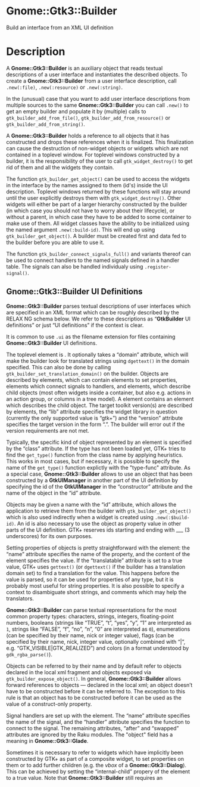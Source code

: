 Gnome::Gtk3::Builder
====================

Build an interface from an XML UI definition

Description
===========

A **Gnome::Gtk3::Builder** is an auxiliary object that reads textual descriptions of a user interface and instantiates the described objects. To create a **Gnome::Gtk3::Builder** from a user interface description, call `.new(:file)`, `.new(:resource)` or `.new(:string)`.

In the (unusual) case that you want to add user interface descriptions from multiple sources to the same **Gnome::Gtk3::Builder** you can call `.new()` to get an empty builder and populate it by (multiple) calls to `gtk_builder_add_from_file()`, `gtk_builder_add_from_resource()` or `gtk_builder_add_from_string()`.

A **Gnome::Gtk3::Builder** holds a reference to all objects that it has constructed and drops these references when it is finalized. This finalization can cause the destruction of non-widget objects or widgets which are not contained in a toplevel window. For toplevel windows constructed by a builder, it is the responsibility of the user to call `gtk_widget_destroy()` to get rid of them and all the widgets they contain.

The function `gtk_builder_get_object()` can be used to access the widgets in the interface by the names assigned to them (id's) inside the UI description. Toplevel windows returned by these functions will stay around until the user explicitly destroys them with `gtk_widget_destroy()`. Other widgets will either be part of a larger hierarchy constructed by the builder (in which case you should not have to worry about their lifecycle), or without a parent, in which case they have to be added to some container to make use of them. All widget classes have the ability to be initialized using the named argument `.new(:build-id)`. This will end up using `gtk_builder_get_object()`. A builder must be created first and data fed to the builder before you are able to use it.

The function `gtk_builder_connect_signals_full()` and variants thereof can be used to connect handlers to the named signals defined in a handler table. The signals can also be handled individualy using `.register-signal()`.

Gnome::Gtk3::Builder UI Definitions
-----------------------------------

**Gnome::Gtk3::Builder** parses textual descriptions of user interfaces which are specified in an XML format which can be roughly described by the RELAX NG schema below. We refer to these descriptions as “**GtkBuilder** UI definitions” or just “UI definitions” if the context is clear.

It is common to use `.ui` as the filename extension for files containing **Gnome::Gtk3::Builder** UI definitions.

<!--[RELAX NG Compact Syntax](https://git.gnome.org/browse/gtk+/tree/gtk/gtkbuilder.rnc)-->

The toplevel element is <interface>. It optionally takes a “domain” attribute, which will make the builder look for translated strings using `dgettext()` in the domain specified. This can also be done by calling `gtk_builder_set_translation_domain()` on the builder. Objects are described by <object> elements, which can contain <property> elements to set properties, <signal> elements which connect signals to handlers, and <child> elements, which describe child objects (most often widgets inside a container, but also e.g. actions in an action group, or columns in a tree model). A <child> element contains an <object> element which describes the child object. The target toolkit version(s) are described by <requires> elements, the “lib” attribute specifies the widget library in question (currently the only supported value is “gtk+”) and the “version” attribute specifies the target version in the form “<major>.<minor>”. The builder will error out if the version requirements are not met.

Typically, the specific kind of object represented by an <object> element is specified by the “class” attribute. If the type has not been loaded yet, GTK+ tries to find the `get_type()` function from the class name by applying heuristics. This works in most cases, but if necessary, it is possible to specify the name of the `get_type()` function explictly with the "type-func" attribute. As a special case, **Gnome::Gtk3::Builder** allows to use an object that has been constructed by a **GtkUIManager** in another part of the UI definition by specifying the id of the **GtkUIManager** in the “constructor” attribute and the name of the object in the “id” attribute.

Objects may be given a name with the “id” attribute, which allows the application to retrieve them from the builder with `gtk_builder_get_object()` which is also used indirectly when a widget is created using `.new(:$build-id)`. An id is also necessary to use the object as property value in other parts of the UI definition. GTK+ reserves ids starting and ending with ___ (3 underscores) for its own purposes.

Setting properties of objects is pretty straightforward with the <property> element: the “name” attribute specifies the name of the property, and the content of the element specifies the value. If the “translatable” attribute is set to a true value, GTK+ uses `gettext()` (or `dgettext()` if the builder has a translation domain set) to find a translation for the value. This happens before the value is parsed, so it can be used for properties of any type, but it is probably most useful for string properties. It is also possible to specify a context to disambiguate short strings, and comments which may help the translators.

**Gnome::Gtk3::Builder** can parse textual representations for the most common property types: characters, strings, integers, floating-point numbers, booleans (strings like “TRUE”, “t”, “yes”, “y”, “1” are interpreted as `1`, strings like “FALSE”, “f”, “no”, “n”, “0” are interpreted as `0`), enumerations (can be specified by their name, nick or integer value), flags (can be specified by their name, nick, integer value, optionally combined with “|”, e.g. “GTK_VISIBLE|GTK_REALIZED”) and colors (in a format understood by `gdk_rgba_parse()`).

Objects can be referred to by their name and by default refer to objects declared in the local xml fragment and objects exposed via `gtk_builder_expose_object()`. In general, **Gnome::Gtk3::Builder** allows forward references to objects — declared in the local xml; an object doesn’t have to be constructed before it can be referred to. The exception to this rule is that an object has to be constructed before it can be used as the value of a construct-only property.

Signal handlers are set up with the <signal> element. The “name” attribute specifies the name of the signal, and the “handler” attribute specifies the function to connect to the signal. The remaining attributes, “after” and “swapped” attributes are ignored by the Raku modules. The "object" field has a meaning in **Gnome::Gtk3::Glade**.

Sometimes it is necessary to refer to widgets which have implicitly been constructed by GTK+ as part of a composite widget, to set properties on them or to add further children (e.g. the *vbox* of a **Gnome::Gtk3::Dialog**). This can be achieved by setting the “internal-child” propery of the <child> element to a true value. Note that **Gnome::Gtk3::Builder** still requires an <object> element for the internal child, even if it has already been constructed.

A number of widgets have different places where a child can be added (e.g. tabs vs. page content in notebooks). This can be reflected in a UI definition by specifying the “type” attribute on a <child>. The possible values for the “type” attribute are described in the sections describing the widget-specific portions of UI definitions.

A Gnome::Gtk3::Builder UI Definition
------------------------------------

Note the class names are e.g. GtkDialog, not Gnome::Gtk3::Dialog. This is because those are the c-source class names of the GTK+ objects.

    <interface>
      <object class="GtkDialog>" id="dialog1">
        <child internal-child="vbox">
          <object class="GtkBox>" id="vbox1">
            <property name="border-width">10</property>
            <child internal-child="action_area">
              <object class="GtkButtonBox>" id="hbuttonbox1">
                <property name="border-width">20</property>
                <child>
                  <object class="GtkButton>" id="ok_button">
                    <property name="label">gtk-ok</property>
                    <property name="use-stock">TRUE</property>
                    <signal name="clicked" handler="ok_button_clicked"/>
                  </object>
                </child>
              </object>
            </child>
          </object>
        </child>
      </object>
    </interface>

To load it and use it do the following (assume above text is in $gui).

    my Gnome::Gtk3::Builder $builder .= new(:string($gui));
    my Gnome::Gtk3::Button $button .= new(:build-id<ok_button>));

Synopsis
========

Declaration
-----------

    unit class Gnome::Gtk3::Builder;
    also is Gnome::GObject::Object;

Example
-------

    my Gnome::Gtk3::Builder $builder .= new;
    my Gnome::Glib::Error $e = $builder.add-from-file($ui-file);
    die $e.message if $e.is-valid;

    my Gnome::Gtk3::Button .= new(:build-id<my-glade-button-id>);

Types
=====

enum GtkBuilderError
--------------------

Error codes that identify various errors that can occur while using **Gnome::Gtk3::Builder**.

  * GTK_BUILDER_ERROR_INVALID_TYPE_FUNCTION: A type-func attribute didn’t name a function that returns a `GType`.

  * GTK_BUILDER_ERROR_UNHANDLED_TAG: The input contained a tag that **Gnome::Gtk3::Builder** can’t handle.

  * GTK_BUILDER_ERROR_MISSING_ATTRIBUTE: An attribute that is required by **Gnome::Gtk3::Builder** was missing.

  * GTK_BUILDER_ERROR_INVALID_ATTRIBUTE: **Gnome::Gtk3::Builder** found an attribute that it doesn’t understand.

  * GTK_BUILDER_ERROR_INVALID_TAG: **Gnome::Gtk3::Builder** found a tag that it doesn’t understand.

  * GTK_BUILDER_ERROR_MISSING_PROPERTY_VALUE: A required property value was missing.

  * GTK_BUILDER_ERROR_INVALID_VALUE: **Gnome::Gtk3::Builder** couldn’t parse some attribute value.

  * GTK_BUILDER_ERROR_VERSION_MISMATCH: The input file requires a newer version of GTK+.

  * GTK_BUILDER_ERROR_DUPLICATE_ID: An object id occurred twice.

  * GTK_BUILDER_ERROR_OBJECT_TYPE_REFUSED: A specified object type is of the same type or derived from the type of the composite class being extended with builder XML.

  * GTK_BUILDER_ERROR_TEMPLATE_MISMATCH: The wrong type was specified in a composite class’s template XML

  * GTK_BUILDER_ERROR_INVALID_PROPERTY: The specified property is unknown for the object class.

  * GTK_BUILDER_ERROR_INVALID_SIGNAL: The specified signal is unknown for the object class.

  * GTK_BUILDER_ERROR_INVALID_ID: An object id is unknown

Methods
=======

new
---

Create builder object and load gui design. Builds the UI definition from a file. If there is an error opening the file or parsing the description then the program will be aborted. You should only ever attempt to parse user interface descriptions that are shipped as part of your program.

    multi method new ( Str :$file! )

Same as above but read the design from the string. Builds the user interface described by *$string* (in the UI definition format). If there is an error parsing *string* then the program will be aborted. You should not attempt to parse user interface description from untrusted sources.

    multi method new ( Str :$string! )

The interface is build using the UI definition from the given resource path. If there is an error locating the resource or parsing the description, then the program will be aborted.

    multi method new ( Str :$resource! )

Create an empty builder. This is only useful if you intend to make multiple calls to `gtk_builder_add_from_file()`, `gtk_builder_add_from_resource()` or `gtk_builder_add_from_string()` in order to merge multiple UI descriptions into a single builder.

Most users will probably want to use `.new(:file)`, `.new(:resource)` or `.new(:string)`, particularly when there is only one file, resource or string.

    multi method new ( )

[[gtk_] builder_] error_quark
-----------------------------

Return the domain code of the builder error domain.

    method gtk_builder_error_quark ( --> Int )

The following example shows the fields of a returned error when a faulty string is provided in the call.

    my Gnome::Glib::Quark $quark .= new;
    my Gnome::Glib::Error $e = $builder.add-from-string($text);
    is $e.domain, $builder.gtk_builder_error_quark(),
       "domain code: $e.domain()";
    is $quark.to-string($e.domain), 'gtk-builder-error-quark',
       "error domain: $quark.to-string($e.domain())";

[[gtk_] builder_] add_from_file
-------------------------------

Parses a file containing a UI definition and merges it with the current contents of *builder*.

Most users will probably want to use `.new(:file)`.

If an error occurs, a valid Gnome::Glib::Error object is returned with an error domain of `GTK_BUILDER_ERROR`, `G_MARKUP_ERROR` or `G_FILE_ERROR`.

You should not use this function with untrusted files (ie: files that are not part of your application). Broken **Gnome::Gtk3::Builder** files can easily crash your program, and it’s possible that memory was leaked leading up to the reported failure. The only reasonable thing to do when an error is detected is to throw an Exception when necessary.

Returns: Gnome::Glib::Error. Test `.is-valid()` of that object to see if there was an error.

    method gtk_builder_add_from_file (
      Str $filename, N-GObject $error
      --> Gnome::Glib::Error
    )

  * Str $filename; the name of the file to parse

[[gtk_] builder_] add_from_resource
-----------------------------------

Parses a resource file containing a UI definition and merges it with the current contents of *builder*.

Most users will probably want to use `.new(:resource)`.

If an error occurs, a valid Gnome::Glib::Error object is returned with an error domain of `GTK_BUILDER_ERROR`, `G_MARKUP_ERROR` or `G_FILE_ERROR`. The only reasonable thing to do when an error is detected is to throw an Exception when necessary.

Returns: Gnome::Glib::Error. Test `.is-valid()` to see if there was an error.

    method gtk_builder_add_from_resource (
      Str $resource_path
      --> Gnome::Glib::Error
    )

  * Str $resource_path; the path of the resource file to parse

  * N-GObject $error; (allow-none): return location for an error, or `Any`

[[gtk_] builder_] add_from_string
---------------------------------

Parses a string containing a UI definition and merges it with the current contents of *builder*.

Most users will probably want to use `.new(:string)`.

If an error occurs, a valid Gnome::Glib::Error object is returned with an error domain of `GTK_BUILDER_ERROR`, `G_MARKUP_ERROR` or `G_FILE_ERROR`. The only reasonable thing to do when an error is detected is to throw an Exception when necessary.

Returns: Gnome::Glib::Error. Test `.is-valid()` to see if there was an error.

    method gtk_builder_add_from_string ( Str $buffer --> N-GObject $error )

  * Str $buffer; the string to parse

[[gtk_] builder_] get_object
----------------------------

Gets the object named *$name*. Note that this function does not increment the reference count of the returned object.

Returns: the object named *$name* or undefined if it could not be found in the object tree.

    method gtk_builder_get_object ( Str $name --> N-GObject  )

  * Str $name; name of object to get

[[gtk_] builder_] connect_signals_full
--------------------------------------

This method will process the signal elements from the loaded XML and with the help of the provided $handlers table register each handler to a signal.

    method gtk_builder_connect_signals_full ( Hash $handlers )

  * Hash $handlers; a table used to register handlers to process a signal. Each entry in this table has a key which is the name of the handler method. The value is a list of which the first element is the object wherin the method is defined. The rest of the list are optional named attributes and are provided to the method. See also `register-signal()` in **Gnome::GObject::Object**.

An example where a gui is described in XML. It has a Window with a Button, both having a signal description;

    my Str $ui = q:to/EOUI/;
        <?xml version="1.0" encoding="UTF-8"?>
        <interface>
          <requires lib="gtk+" version="3.20"/>

          <object class="GtkWindow" id="top">
            <property name="title">top window</property>
            <signal name="destroy" handler="window-quit"/>
            <child>
              <object class="GtkButton" id="help">
                <property name="label">Help</property>
                <signal name="clicked" handler="button-click"/>
              </object>
            </child>
          </object>
        </interface>
        EOUI

    # First handler class
    class X {
      method window-quit ( :$o1, :$o2 ) {
        # ... do something with options $o1 and $o2 ...

        Gnome::Gtk3::Main.new.gtk-main-quit;
      }
    }

    # Second handler class
    class Y {
      method button-click ( :$o3, :$o4 ) {
        # ... do something with options $o3 and $o4 ...
      }
    }

    # Load the user interface description
    my Gnome::Gtk3::Builder $builder .= new(:string($ui));
    my Gnome::Gtk3::Window $w .= new(:build-id<top>);

    # It is possible to devide the works over more than one class
    my X $x .= new;
    my Y $y .= new;

    # Create the handlers table
    my Hash $handlers = %(
      :window-quit( $x, :o1<o1>, :o2<o2>),
      :button-click( $y, :o3<o3>, :o4<o4>)
    );

    # Register all signals
    $builder.connect-signals-full($handlers);

[[gtk_] builder_] get_type_from_name
------------------------------------

Looks up a type by name, using the virtual function that **Gnome::Gtk3::Builder** has for that purpose. This is mainly used when implementing the **Gnome::Gtk3::Buildable** interface on a type.

Returns: the `GType` found for *type_name* or `G_TYPE_INVALID` if no type was found

    method gtk_builder_get_type_from_name ( Str $type_name --> UInt  )

  * Str $type_name; type name to lookup

[[gtk_] builder_] set_application
---------------------------------

Sets the application associated with *builder*.

You only need this function if there is more than one `GApplication` in your process. *application* cannot be `Any`.

    method gtk_builder_set_application ( N-GObject $application )

  * N-GObject $application; a **Gnome::Gtk3::Application**

[[gtk_] builder_] get_application
---------------------------------

Gets the **Gnome::Gtk3::Application** associated with the builder.

The **Gnome::Gtk3::Application** is used for creating action proxies as requested from XML that the builder is loading.

By default, the builder uses the default application: the one from `g_application_get_default()`. If you want to use another application for constructing proxies, use `gtk_builder_set_application()`.

Returns: (nullable) (transfer none): the application being used by the builder, or `Any`

    method gtk_builder_get_application ( --> N-GObject  )

Properties
==========

An example of using a string type property of a **Gnome::Gtk3::Label** object. This is just showing how to set/read a property, not that it is the best way to do it. This is because a) The class initialization often provides some options to set some of the properties and b) the classes provide many methods to modify just those properties. In the case below one can use **new(:label('my text label'))** or **gtk_label_set_text('my text label')**.

    my Gnome::Gtk3::Label $label .= new;
    my Gnome::GObject::Value $gv .= new(:init(G_TYPE_STRING));
    $label.g-object-get-property( 'label', $gv);
    $gv.g-value-set-string('my text label');

Supported properties
--------------------

### translation-domain

The translation domain used when translating property values that have been marked as translatable in interface descriptions. If the translation domain is `Any`, **Gnome::Gtk3::Builder** uses `gettext()`, otherwise `g_dgettext()`.

The **Gnome::GObject::Value** type of property *translation-domain* is `G_TYPE_STRING`.

